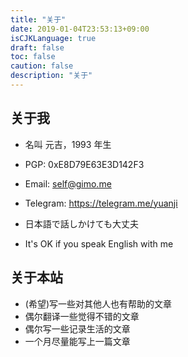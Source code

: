```yaml
---
title: "关于"
date: 2019-01-04T23:53:13+09:00
isCJKLanguage: true
draft: false
toc: false
caution: false
description: "关于"
---
```


## 关于我

- 名叫 元吉，1993 年生

- PGP: 0xE8D79E63E3D142F3

- Email: self@gimo.me

- Telegram: https://telegram.me/yuanji

- 日本語で話しかけても大丈夫

- It's OK if you speak English with me

## 关于本站

- (希望)写一些对其他人也有帮助的文章
- 偶尔翻译一些觉得不错的文章
- 偶尔写一些记录生活的文章
- 一个月尽量能写上一篇文章
